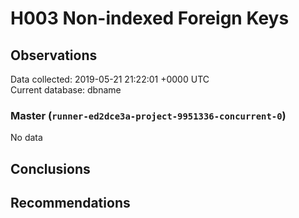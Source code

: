 # H003 Non-indexed Foreign Keys #

## Observations ##
Data collected: 2019-05-21 21:22:01 +0000 UTC  
Current database: dbname  

### Master (`runner-ed2dce3a-project-9951336-concurrent-0`) ###


No data


## Conclusions ##


## Recommendations ##

